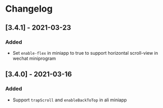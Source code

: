 # Changelog

## [3.4.1] - 2021-03-23

### Added

- Set `enable-flex` in miniapp to true to support horizontal scroll-view in wechat miniprogram
## [3.4.0] - 2021-03-16

### Added

- Support `trapScroll` and `enableBackToTop` in ali miniapp
